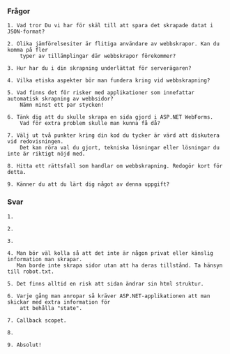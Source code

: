 
### Frågor
    1. Vad tror Du vi har för skäl till att spara det skrapade datat i JSON-format?
    
    2. Olika jämförelsesiter är flitiga användare av webbskrapor. Kan du komma på fler 
        typer av tillämplingar där webbskrapor förekommer?
        
    3. Hur har du i din skrapning underlättat för serverägaren?
    
    4. Vilka etiska aspekter bör man fundera kring vid webbskrapning?
    
    5. Vad finns det för risker med applikationer som innefattar automatisk skrapning av webbsidor?
        Nämn minst ett par stycken!
        
    6. Tänk dig att du skulle skrapa en sida gjord i ASP.NET WebForms.
        Vad för extra problem skulle man kunna få då?
        
    7. Välj ut två punkter kring din kod du tycker är värd att diskutera vid redovisningen.
        Det kan röra val du gjort, tekniska lösningar eller lösningar du inte är riktigt nöjd med.
        
    8. Hitta ett rättsfall som handlar om webbskrapning. Redogör kort för detta.
    
    9. Känner du att du lärt dig något av denna uppgift?
    
    
### Svar

    1. 
    
    2. 
    
    3.
    
    4. Man bör väl kolla så att det inte är någon privat eller känslig information man skrapar.
       Man borde inte skrapa sidor utan att ha deras tillstånd. Ta hänsyn till robot.txt.
       
    5. Det finns alltid en risk att sidan ändrar sin html struktur.
    
    6. Varje gång man anropar så kräver ASP.NET-applikationen att man skickar med extra information för
        att behålla "state".
    
    7. Callback scopet.
    
    8.
    
    9. Absolut!
